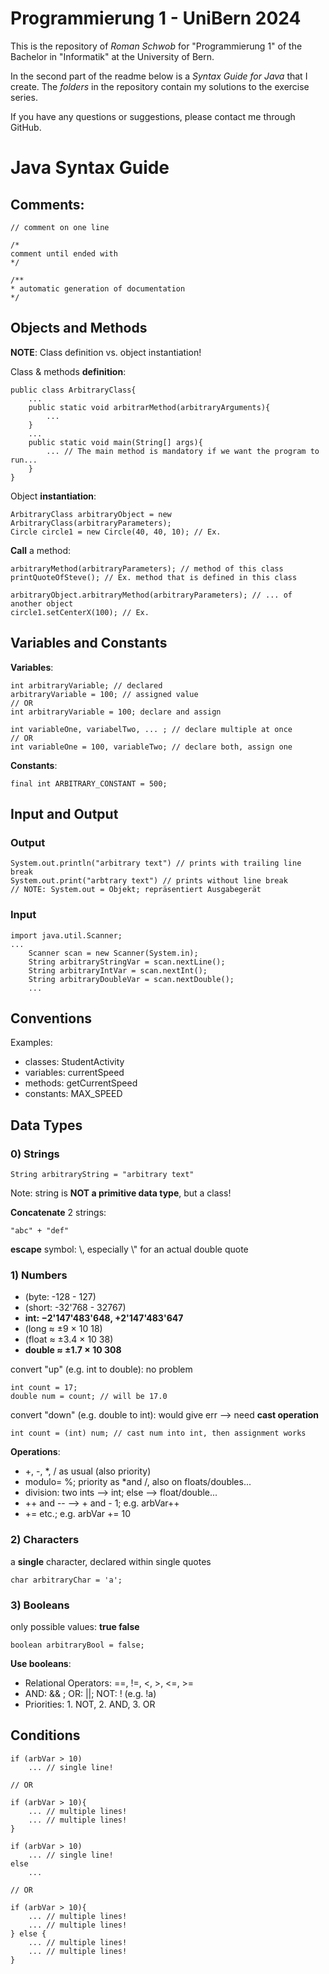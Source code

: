 # Programmierung 1 - UniBern 2024

This is the repository of *Roman Schwob* for "Programmierung 1" of the Bachelor in "Informatik" at the University of Bern.

In the second part of the readme below is a *Syntax Guide for Java* that I create. The *folders* in the repository contain my solutions to the exercise series.

If you have any questions or suggestions, please contact me through GitHub.




# Java Syntax Guide

## Comments:
```
// comment on one line
```
```
/*
comment until ended with
*/
```
```
/**
* automatic generation of documentation
*/
```

## Objects and Methods

**NOTE**: Class definition vs. object instantiation!

Class & methods **definition**:
```
public class ArbitraryClass{
    ...
    public static void arbitrarMethod(arbitraryArguments){
        ...
    }
    ...
    public static void main(String[] args){
        ... // The main method is mandatory if we want the program to run...
    }
}
```

Object **instantiation**:
```
ArbitraryClass arbitraryObject = new ArbitraryClass(arbitraryParameters);
Circle circle1 = new Circle(40, 40, 10); // Ex.
```

**Call** a method:
```
arbitraryMethod(arbitraryParameters); // method of this class
printQuoteOfSteve(); // Ex. method that is defined in this class

arbitraryObject.arbitraryMethod(arbitraryParameters); // ... of another object
circle1.setCenterX(100); // Ex.
```

## Variables and Constants

**Variables**:
```
int arbitraryVariable; // declared
arbitraryVariable = 100; // assigned value
// OR
int arbitraryVariable = 100; declare and assign
```
```
int variableOne, variabelTwo, ... ; // declare multiple at once
// OR
int variableOne = 100, variableTwo; // declare both, assign one
```

**Constants**:
```
final int ARBITRARY_CONSTANT = 500;
```

## Input and Output

### Output
```
System.out.println("arbitrary text") // prints with trailing line break
System.out.print("arbtrary text") // prints without line break
// NOTE: System.out = Objekt; repräsentiert Ausgabegerät
```

### Input
```
import java.util.Scanner;
...
    Scanner scan = new Scanner(System.in);
    String arbitraryStringVar = scan.nextLine();
    String arbitraryIntVar = scan.nextInt();
    String arbitraryDoubleVar = scan.nextDouble();
    ...
```


## Conventions

Examples:
- classes: StudentActivity
- variables: currentSpeed
- methods: getCurrentSpeed
- constants: MAX_SPEED

## Data Types

### 0) Strings
```
String arbitraryString = "arbitrary text"
```
Note: string is **NOT a primitive data type**, but a class!

**Concatenate** 2 strings:
```
"abc" + "def"
```

**escape** symbol: \\, especially \\" for an actual double quote

### 1) Numbers

- (byte: -128 - 127)
- (short: -32'768 - 32767)
- **int: −2'147'483'648, +2'147'483'647**
- (long ≈ ±9 × 10 18)
- (float ≈ ±3.4 × 10 38)
- **double ≈ ±1.7 × 10 308**

convert "up" (e.g. int to double): no problem
```
int count = 17;
double num = count; // will be 17.0
```

convert "down" (e.g. double to int): would give err --> need **cast operation**
```
int count = (int) num; // cast num into int, then assignment works
```

**Operations**:
- +, -, *, / as usual (also priority)
- modulo= %; priority as *and /, also on floats/doubles...
- division: two ints --> int; else --> float/double...
- ++ and -- --> + and - 1; e.g. arbVar++
- += etc.; e.g. arbVar += 10

### 2) Characters

a **single** character, declared within single quotes
```
char arbitraryChar = 'a';
```


### 3) Booleans

only possible values: **true false**
```
boolean arbitraryBool = false;
```

**Use booleans**:
- Relational Operators: ==, !=, <, >, <=, >=
- AND: && ; OR: ||; NOT: ! (e.g. !a)
- Priorities: 1. NOT, 2. AND, 3. OR

## Conditions

```
if (arbVar > 10)
    ... // single line!

// OR

if (arbVar > 10){
    ... // multiple lines!
    ... // multiple lines!
}

```
```
if (arbVar > 10)
    ... // single line!
else
    ...

// OR

if (arbVar > 10){
    ... // multiple lines!
    ... // multiple lines!
} else {
    ... // multiple lines!
    ... // multiple lines!
}

```
